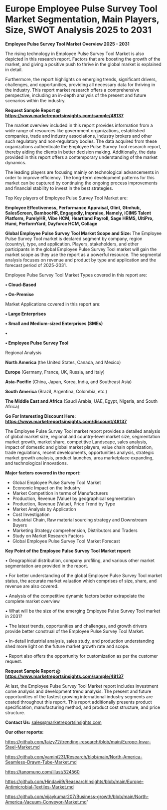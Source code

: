 # Europe Employee Pulse Survey Tool Market Segmentation, Main Players, Size, SWOT Analysis 2025 to 2031

<Strong> Employee Pulse Survey Tool Market Overview 2025 - 2031</strong>

The rising technology in Employee Pulse Survey Tool Market is also depicted in this research report. Factors that are boosting the growth of the market, and giving a positive push to thrive in the global market is explained in detail.

Furthermore, the report highlights on emerging trends, significant drivers, challenges, and opportunities, providing all necessary data for thriving in the industry. This report market research offers a comprehensive perspective, including an in-depth analysis of the present and future scenarios within the industry.

<strong>Request Sample Report @ <a href=https://www.marketreportsinsights.com/sample/48137>https://www.marketreportsinsights.com/sample/48137</a></strong>

The market overview included in this report provides information from a wide range of resources like government organizations, established companies, trade and industry associations, industry brokers and other such regulatory and non-regulatory bodies. The data acquired from these organizations authenticate the Employee Pulse Survey Tool research report, thereby aiding the clients in better decision making. Additionally, the data provided in this report offers a contemporary understanding of the market dynamics.

The leading players are focusing mainly on technological advancements in order to improve efficiency. The long-term development patterns for this market can be captured by continuing the ongoing process improvements and financial stability to invest in the best strategies.

Top Key players of Employee Pulse Survey Tool Market are:

<strong>Employee Effectiveness, Performance Appraisal, Glint, Gtmhub, SalesScreen, BambooHR, Engagedly, Impraise, Namely, iCIMS Talent Platform, PurelyHR, Vibe HCM, Heartland Payroll, Sage HRMS, UltiPro, Humi, PerformYard, Dayforce HCM, Collage</strong>

<strong><b>Global Employee Pulse Survey Tool Market Scope and Size:</b></strong>
The Employee Pulse Survey Tool market is declared segment by company, region (country), type, and application. Players, stakeholders, and other participants in the global Employee Pulse Survey Tool market will gain the market scope as they use the report as a powerful resource. The segmental analysis focuses on revenue and product by type and application and the forecast period of 2025-2031.

Employee Pulse Survey Tool Market Types covered in this report are:

<strong>•  Cloud-Based

•  On-Premise</strong>

Market Applications covered in this report are:

<strong>•  Large Enterprises

•  Small and Medium-sized Enterprises (SMEs)

•  

•  Employee Pulse Survey Tool</strong> 

Regional Analysis

<strong>North America</strong> (the United States, Canada, and Mexico)

<strong>Europe</strong> (Germany, France, UK, Russia, and Italy)

<strong>Asia-Pacific</strong> (China, Japan, Korea, India, and Southeast Asia)

<strong>South America</strong> (Brazil, Argentina, Colombia, etc.)

<strong>The Middle East and Africa</strong> (Saudi Arabia, UAE, Egypt, Nigeria, and South Africa)

<strong>Go For Interesting Discount Here: <a href=https://www.marketreportsinsights.com/discount/48137>https://www.marketreportsinsights.com/discount/48137</a></strong>

The Employee Pulse Survey Tool market report provides a detailed analysis of global market size, regional and country-level market size, segmentation market growth, market share, competitive Landscape, sales analysis, impact of domestic and global market players, value chain optimization, trade regulations, recent developments, opportunities analysis, strategic market growth analysis, product launches, area marketplace expanding, and technological innovations.

<strong><b>Major factors covered in the report:</b></strong>
<ul>
  <li>Global Employee Pulse Survey Tool Market </li>
  <li>Economic Impact on the Industry</li>
  <li>Market Competition in terms of Manufacturers</li>
  <li>Production, Revenue (Value) by geographical segmentation</li>
  <li>Production, Revenue (Value), Price Trend by Type</li>
  <li>Market Analysis by Application</li>
  <li>Cost Investigation</li>
  <li>Industrial Chain, Raw material sourcing strategy and Downstream Buyers</li>
  <li>Marketing Strategy comprehension, Distributors and Traders</li>
  <li>Study on Market Research Factors</li>
  <li>Global Employee Pulse Survey Tool Market Forecast</li>
</ul>

<strong><b>Key Point of the Employee Pulse Survey Tool Market report:</b></strong>

• Geographical distribution, company profiling, and various other market segmentation are provided in the report.

• For better understanding of the global Employee Pulse Survey Tool market status, the accurate market valuation which comprises of size, share, and revenue are also covered.

• Analysis of the competitive dynamic factors better extrapolate the complete market overview

• What will be the size of the emerging Employee Pulse Survey Tool market in 2031?

• The latest trends, opportunities and challenges, and growth drivers provide better construal of the Employee Pulse Survey Tool Market.

• In-detail industrial analysis, sales study, and production understanding shed more light on the future market growth rate and scope.

• Report also offers the opportunity for customization as per the customer request.

<strong>Request Sample Report @ <a href=https://www.marketreportsinsights.com/sample/48137>https://www.marketreportsinsights.com/sample/48137</a></strong>

At last, the Employee Pulse Survey Tool Market report includes investment come analysis and development trend analysis. The present and future opportunities of the fastest growing international industry segments are coated throughout this report. This report additionally presents product specification, manufacturing method, and product cost structure, and price structure.

<strong>Contact Us:</strong>
sales@marketreportsinsights.com

<strong>Our other reports:</strong>

<a href=https://github.com/faizy72/trending-research/blob/main/Europe-Invar-Steel-Market.md>https://github.com/faizy72/trending-research/blob/main/Europe-Invar-Steel-Market.md</a>

<a href=https://github.com/yamini231/Research/blob/main/North-America-Seamless-Drawn-Tube-Market.md>https://github.com/yamini231/Research/blob/main/North-America-Seamless-Drawn-Tube-Market.md</a>

<a href=https://tanomuno.com/illust/524560>https://tanomuno.com/illust/524560</a>

<a href=https://github.com/Hindavii9/ReasearchInsights/blob/main/Europe-Antimicrobial-Textiles-Market.md>https://github.com/Hindavii9/ReasearchInsights/blob/main/Europe-Antimicrobial-Textiles-Market.md</a>

<a href=https://github.com/vijaykumar207/Business-growth/blob/main/North-America-Vacuum-Conveyor-Market.md>https://github.com/vijaykumar207/Business-growth/blob/main/North-America-Vacuum-Conveyor-Market.md</a>"
